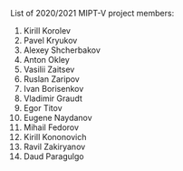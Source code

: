 List of 2020/2021 MIPT-V project members:
1. Kirill Korolev
1. Pavel Kryukov
2. Alexey Shcherbakov
3. Anton Okley
4. Vasilii Zaitsev
5. Ruslan Zaripov
6. Ivan Borisenkov
7. Vladimir Graudt
8. Egor Titov
9. Eugene Naydanov
10. Mihail Fedorov
11. Kirill Kononovich
12. Ravil Zakiryanov
13. Daud Paragulgo

